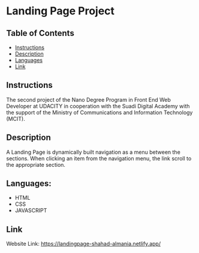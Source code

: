 # Landing Page Project

## Table of Contents

* [Instructions](#instructions)
* [Description](#description)
* [Languages](#languages)
* [Link](#link)


## Instructions
The second project of the Nano Degree Program in Front End Web Developer at UDACITY in cooperation with the Suadi Digital Academy with the support of the Ministry of Communications and Information Technology (MCIT).

## Description 
A Landing Page is dynamically built navigation as a menu between the sections. When clicking an item from the navigation menu, the link scroll to the appropriate section.

## Languages:
* HTML
* CSS
* JAVASCRIPT

## Link
Website Link: 
https://landingpage-shahad-almania.netlify.app/



